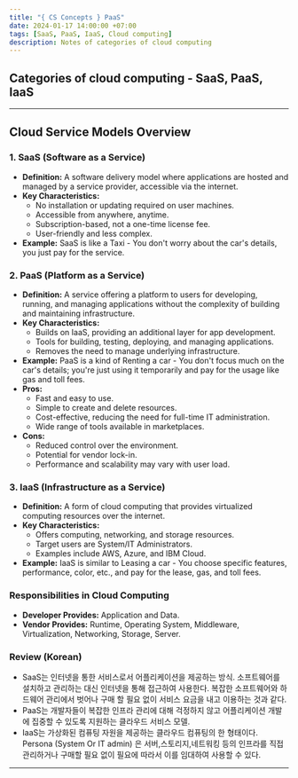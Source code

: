 ```yaml
---
title: "{ CS Concepts } PaaS"
date: 2024-01-17 14:00:00 +07:00
tags: [SaaS, PaaS, IaaS, Cloud computing]
description: Notes of categories of cloud computing
---
```


## Categories of cloud computing - SaaS, PaaS, IaaS

---

## Cloud Service Models Overview

### **1. SaaS (Software as a Service)**

- **Definition:** A software delivery model where applications are hosted and managed by a service provider, accessible via the internet.
- **Key Characteristics:**
  - No installation or updating required on user machines.
  - Accessible from anywhere, anytime.
  - Subscription-based, not a one-time license fee.
  - User-friendly and less complex.
- **Example:** SaaS is like a Taxi - You don't worry about the car's details, you just pay for the service.

### **2. PaaS (Platform as a Service)**

- **Definition:** A service offering a platform to users for developing, running, and managing applications without the complexity of building and maintaining infrastructure.
- **Key Characteristics:**
  - Builds on IaaS, providing an additional layer for app development.
  - Tools for building, testing, deploying, and managing applications.
  - Removes the need to manage underlying infrastructure.
- **Example:** PaaS is a kind of Renting a car - You don't focus much on the car's details; you're just using it temporarily and pay for the usage like gas and toll fees.
- **Pros:**
  - Fast and easy to use.
  - Simple to create and delete resources.
  - Cost-effective, reducing the need for full-time IT administration.
  - Wide range of tools available in marketplaces.
- **Cons:**
  - Reduced control over the environment.
  - Potential for vendor lock-in.
  - Performance and scalability may vary with user load.

### **3. IaaS (Infrastructure as a Service)**

- **Definition:** A form of cloud computing that provides virtualized computing resources over the internet.
- **Key Characteristics:**
  - Offers computing, networking, and storage resources.
  - Target users are System/IT Administrators.
  - Examples include AWS, Azure, and IBM Cloud.
- **Example:** IaaS is similar to Leasing a car - You choose specific features, performance, color, etc., and pay for the lease, gas, and toll fees.

### **Responsibilities in Cloud Computing**

- **Developer Provides:** Application and Data.
- **Vendor Provides:** Runtime, Operating System, Middleware, Virtualization, Networking, Storage, Server.

### Review (Korean)

- SaaS는 인터넷을 통한 서비스로서 어플리케이션을 제공하는 방식. 소프트웨어를 설치하고 관리하는 대신 인터넷을 통해 접근하여 사용한다. 복잡한 소프트웨어와 하드웨어 관리에서 벗어나 구매 할 필요 없이 서비스 요금을 내고 이용하는 것과 같다.
- PaaS는 개발자들이 복잡한 인프라 관리에 대해 걱정하지 않고 어플리케이션 개발에 집중할 수 있도록 지원하는 클라우드 서비스 모델.
- IaaS는 가상화된 컴퓨팅 자원을 제공하는 클라우드 컴퓨팅의 한 형태이다. Persona (System Or IT admin) 은 서버,스토리지,네트워킹 등의 인프라를 직접 관리하거나 구매할 필요 없이 필요에 따라서 이를 임대하여 사용할 수 있다.

---
